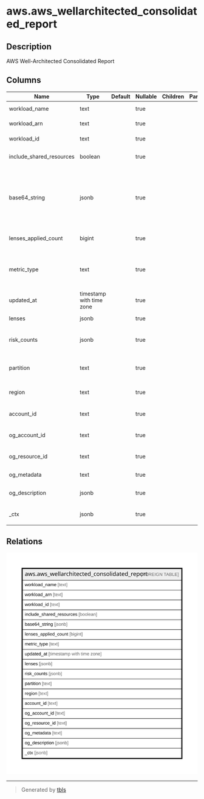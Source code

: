 # aws.aws_wellarchitected_consolidated_report

## Description

AWS Well-Architected Consolidated Report

## Columns

| Name | Type | Default | Nullable | Children | Parents | Comment |
| ---- | ---- | ------- | -------- | -------- | ------- | ------- |
| workload_name | text |  | true |  |  | The name of the workload. |
| workload_arn | text |  | true |  |  | The ARN for the workload. |
| workload_id | text |  | true |  |  | The ID assigned to the workload. |
| include_shared_resources | boolean |  | true |  |  | Set to true to have shared resources included in the report. |
| base64_string | jsonb |  | true |  |  | The Base64-encoded string representation of a lens review report. This data can be used to create a PDF file. Only returned by GetConsolidatedReport when PDF format is requested. |
| lenses_applied_count | bigint |  | true |  |  | The total number of lenses applied to the workload. |
| metric_type | text |  | true |  |  | The metric type of a metric in the consolidated report. Currently only WORKLOAD metric types are supported. |
| updated_at | timestamp with time zone |  | true |  |  | The date and time when the consolidated report was updated. |
| lenses | jsonb |  | true |  |  | The metrics for the lenses in the workload. |
| risk_counts | jsonb |  | true |  |  | A map from risk names to the count of how many questions have that rating. |
| partition | text |  | true |  |  | The AWS partition in which the resource is located (aws, aws-cn, or aws-us-gov). |
| region | text |  | true |  |  | The AWS Region in which the resource is located. |
| account_id | text |  | true |  |  | The AWS Account ID in which the resource is located. |
| og_account_id | text |  | true |  |  | The Platform Account ID in which the resource is located. |
| og_resource_id | text |  | true |  |  | The unique ID of the resource in opengovernance. |
| og_metadata | text |  | true |  |  | Platform Metadata of the AWS resource. |
| og_description | jsonb |  | true |  |  | The full model description of the resource |
| _ctx | jsonb |  | true |  |  | Steampipe context in JSON form, e.g. connection_name. |

## Relations

![er](aws.aws_wellarchitected_consolidated_report.svg)

---

> Generated by [tbls](https://github.com/k1LoW/tbls)

